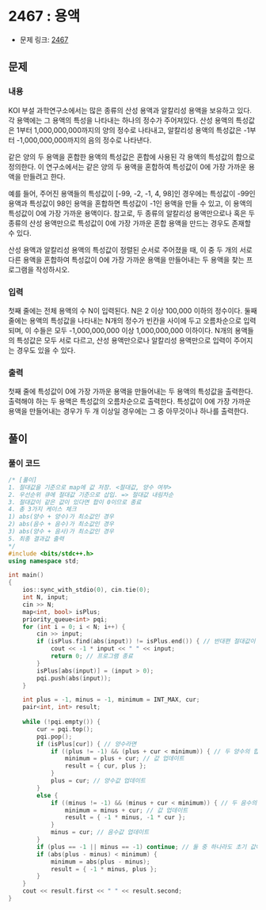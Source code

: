 # 2467 : 용액
- 문제 링크: [2467](https://www.acmicpc.net/problem/2467)

## 문제
### 내용
KOI 부설 과학연구소에서는 많은 종류의 산성 용액과 알칼리성 용액을 보유하고 있다. 각 용액에는 그 용액의 특성을 나타내는 하나의 정수가 주어져있다. 산성 용액의 특성값은 1부터 1,000,000,000까지의 양의 정수로 나타내고, 알칼리성 용액의 특성값은 -1부터 -1,000,000,000까지의 음의 정수로 나타낸다.

같은 양의 두 용액을 혼합한 용액의 특성값은 혼합에 사용된 각 용액의 특성값의 합으로 정의한다. 이 연구소에서는 같은 양의 두 용액을 혼합하여 특성값이 0에 가장 가까운 용액을 만들려고 한다. 

예를 들어, 주어진 용액들의 특성값이 [-99, -2, -1, 4, 98]인 경우에는 특성값이 -99인 용액과 특성값이 98인 용액을 혼합하면 특성값이 -1인 용액을 만들 수 있고, 이 용액의 특성값이 0에 가장 가까운 용액이다. 참고로, 두 종류의 알칼리성 용액만으로나 혹은 두 종류의 산성 용액만으로 특성값이 0에 가장 가까운 혼합 용액을 만드는 경우도 존재할 수 있다.

산성 용액과 알칼리성 용액의 특성값이 정렬된 순서로 주어졌을 때, 이 중 두 개의 서로 다른 용액을 혼합하여 특성값이 0에 가장 가까운 용액을 만들어내는 두 용액을 찾는 프로그램을 작성하시오.

### 입력
첫째 줄에는 전체 용액의 수 N이 입력된다. N은 2 이상 100,000 이하의 정수이다. 둘째 줄에는 용액의 특성값을 나타내는 N개의 정수가 빈칸을 사이에 두고 오름차순으로 입력되며, 이 수들은 모두 -1,000,000,000 이상 1,000,000,000 이하이다. N개의 용액들의 특성값은 모두 서로 다르고, 산성 용액만으로나 알칼리성 용액만으로 입력이 주어지는 경우도 있을 수 있다.

### 출력
첫째 줄에 특성값이 0에 가장 가까운 용액을 만들어내는 두 용액의 특성값을 출력한다. 출력해야 하는 두 용액은 특성값의 오름차순으로 출력한다. 특성값이 0에 가장 가까운 용액을 만들어내는 경우가 두 개 이상일 경우에는 그 중 아무것이나 하나를 출력한다.

## 풀이
### 풀이 코드
```cpp
/* [풀이]
1. 절대값을 기준으로 map에 값 저장. <절대값, 양수 여부>
2. 우선순위 큐에 절대값 기준으로 삽입. => 절대값 내림차순
3. 절대값이 같은 값이 있다면 합이 0이므로 종료
4. 총 3가지 케이스 체크
1) abs(양수 + 양수)가 최소값인 경우
2) abs(음수 + 음수)가 최소값인 경우
3) abs(양수 + 음사)가 최소값인 경우
5. 최종 결과값 출력 
*/
#include <bits/stdc++.h>
using namespace std;

int main()
{
	ios::sync_with_stdio(0), cin.tie(0);
	int N, input;
	cin >> N;
	map<int, bool> isPlus;
	priority_queue<int> pqi;
	for (int i = 0; i < N; i++) {
		cin >> input;
		if (isPlus.find(abs(input)) != isPlus.end()) { // 반대편 절대값이 있다면 합이 0
			cout << -1 * input << " " << input;
			return 0; // 프로그램 종료
		}
		isPlus[abs(input)] = (input > 0);
		pqi.push(abs(input));
	}

	int plus = -1, minus = -1, minimum = INT_MAX, cur;
	pair<int, int> result;
	
	while (!pqi.empty()) {
		cur = pqi.top();
		pqi.pop();
		if (isPlus[cur]) { // 양수라면
			if ((plus != -1) && (plus + cur < minimum)) { // 두 양수의 합이 현재 최소값보다 작다면
				minimum = plus + cur; // 값 업데이트
				result = { cur, plus };
			}
			plus = cur; // 양수값 업데이트
		}
		else {
			if ((minus != -1) && (minus + cur < minimum)) { // 두 음수의 합의 절대값이 최소값보다 작다면
				minimum = minus + cur; // 값 업데이트
				result = { -1 * minus, -1 * cur };
			}
			minus = cur; // 음수값 업데이트
		}
		if (plus == -1 || minus == -1) continue; // 둘 중 하나라도 초기 값이면 종료
		if (abs(plus - minus) < minimum) {
			minimum = abs(plus - minus);
			result = { -1 * minus, plus };
		}
	}
	cout << result.first << " " << result.second;
}
```